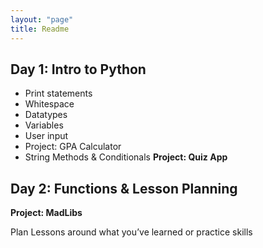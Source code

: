 ```yaml
---
layout: "page"
title: Readme
---
```


## Day 1: Intro to Python
- Print statements
- Whitespace
- Datatypes
- Variables
- User input
- Project: GPA Calculator
- String Methods & Conditionals
**Project: Quiz App**

## Day 2: Functions & Lesson Planning
**Project: MadLibs**

Plan Lessons around what you’ve learned or practice skills
